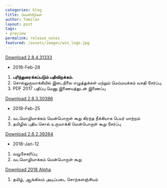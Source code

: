 ```yaml
---
categories: blog
title: வெளியீடுகள்
author: Tamilan
layout: post
tags: 
- preview
permalink: release_notes
featured: /assets/images/win_logo.jpg
---
```

<a href="https://github.com/ThaniThamizhAkarathiKalanjiyam/thanithamizhakarathikalanjiyam.github.io/archive/ttak_2.8.4.zip" class="button">Download 2.8.4.31333</a>

- 2018-Feb-28
1. **பரிந்துரைக்கப்படும் பதிவிறக்கம்.**
2. சொல்லுருவாக்கியில் இடைநிலை எழுத்துக்கள் மற்றும் மெய்மயக்கம் வசதி சேர்ப்பு.
3. PDF 2017 பதிப்பு மெனு இணையத்துடன் இணைப்பு

<a href="https://github.com/ThaniThamizhAkarathiKalanjiyam/thanithamizhakarathikalanjiyam.github.io/archive/ttak_2.8.3.zip" class="button">Download 2.8.3.30386</a>

- 2018-Feb-25 
2. வடமொழியாக்கம் மென்பொருள் கூறு கிரந்த நீக்கியாக பெயர் மாற்றம்
3. தமிழில் புதிய சொல் உருவாக்கி மென்பொருள் கூறு சேர்ப்பு

<a href="https://github.com/ThaniThamizhAkarathiKalanjiyam/thanithamizhakarathikalanjiyam.github.io/archive/ttak_2.8.2.zip" class="button">Download 2.8.2.39264</a>

- 2018-Jan-12 
1. வழுசேகரிப்பு 
2. வடமொழியாக்கம் மென்பொருள் கூறு

<a href="https://github.com/ThaniThamizhAkarathiKalanjiyam/thanithamizhakarathikalanjiyam.github.io/archive/ttak_2018.zip" class="button">Download 2018 Alpha</a>

1. தமிழ், ஆங்கிலம் அடிப்படை சொற்களஞ்சியம்
